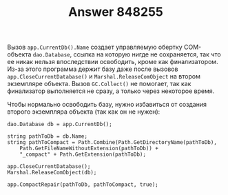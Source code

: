 ﻿---
title: "Answer 848255"
se.owner.user_id: 240512
se.owner.display_name: "MSDN.WhiteKnight"
se.owner.link: "https://ru.stackoverflow.com/users/240512/msdn-whiteknight"
se.answer_id: 848255
se.question_id: 561357
se.post_type: answer
se.score: 1
se.is_accepted: False
---
<p>Вызов <code>app.CurrentDb().Name</code> создает управляемую обертку COM-объекта <code>dao.Database</code>, ссылка на которую нигде не сохраняется, так что ее никак нельзя впоследствии освободить, кроме как финализатором. Из-за этого программа держит базу даже после вызовов <code>app.CloseCurrentDatabase()</code> и <code>Marshal.ReleaseComObject</code> на втором экземпляре объекта. Вызов <code>GC.Collect()</code> не помогает, так как финализатор выполняется не сразу, а только через некоторое время.</p>

<p>Чтобы нормально освободить базу, нужно избавиться от создания второго экземпляра объекта (так как он не нужен):</p>

<pre><code>dao.Database db = app.CurrentDb();

string pathToDb = db.Name;
string pathToCompact = Path.Combine(Path.GetDirectoryName(pathToDb),
    Path.GetFileNameWithoutExtension(pathToDb)) +
    "_compact" + Path.GetExtension(pathToDb);

app.CloseCurrentDatabase();
Marshal.ReleaseComObject(db); 

app.CompactRepair(pathToDb, pathToCompact, true);
</code></pre>
